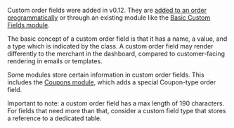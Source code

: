 Custom order fields were added in v0.12. They are [added to an order programmatically](../Developer/Order_Fields) or through an existing module like the [Basic Custom Fields module](../Modules/Custom_Fields_(Basic)). 

The basic concept of a custom order field is that it has a name, a value, and a type which is indicated by the class. A custom order field may render differently to the merchant in the dashboard, compared to customer-facing rendering in emails or templates.

Some modules store certain information in custom order fields. This includes the [Coupons module](../Modules/Discounts/Coupons), which adds a special Coupon-type order field.  

Important to note: a custom order field has a max length of 190 characters. For fields that need more than that, consider a custom field type that stores a reference to a dedicated table. 
